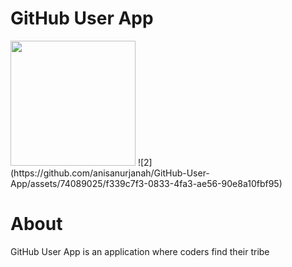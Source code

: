 <h1>GitHub User App</h1>

<img height=200 width=200 src="https://github.com/anisanurjanah/GitHub-User-App/assets/74089025/de19c896-b02f-4b09-8753-f8d7afeda2c4">
![2](https://github.com/anisanurjanah/GitHub-User-App/assets/74089025/f339c7f3-0833-4fa3-ae56-90e8a10fbf95)


<h1>About</h1>
GitHub User App is an application where coders find their tribe
